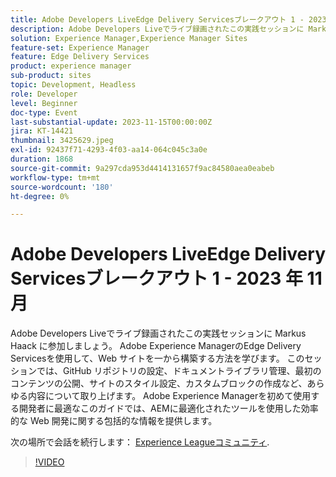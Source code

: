 ```yaml
---
title: Adobe Developers LiveEdge Delivery Servicesブレークアウト 1 - 2023 年 11 月
description: Adobe Developers Liveでライブ録画されたこの実践セッションに Markus Haack に参加しましょう。 Adobe Experience ManagerのEdge Delivery Servicesを使用して、Web サイトを一から構築する方法を学びます。 このセッションでは、GitHub リポジトリの設定、ドキュメントライブラリ管理、最初のコンテンツの公開、サイトのスタイル設定、カスタムブロックの作成など、あらゆる内容について取り上げます。 Adobe Experience Managerを初めて使用する開発者に最適なこのガイドでは、AEMに最適化されたツールを使用した効率的な Web 開発に関する包括的な情報を提供します。
solution: Experience Manager,Experience Manager Sites
feature-set: Experience Manager
feature: Edge Delivery Services
product: experience manager
sub-product: sites
topic: Development, Headless
role: Developer
level: Beginner
doc-type: Event
last-substantial-update: 2023-11-15T00:00:00Z
jira: KT-14421
thumbnail: 3425629.jpeg
exl-id: 92437f71-4293-4f03-aa14-064c045c3a0e
duration: 1868
source-git-commit: 9a297cda953d4414131657f9ac84580aea0eabeb
workflow-type: tm+mt
source-wordcount: '180'
ht-degree: 0%

---
```


# Adobe Developers LiveEdge Delivery Servicesブレークアウト 1 - 2023 年 11 月

Adobe Developers Liveでライブ録画されたこの実践セッションに Markus Haack に参加しましょう。 Adobe Experience ManagerのEdge Delivery Servicesを使用して、Web サイトを一から構築する方法を学びます。 このセッションでは、GitHub リポジトリの設定、ドキュメントライブラリ管理、最初のコンテンツの公開、サイトのスタイル設定、カスタムブロックの作成など、あらゆる内容について取り上げます。 Adobe Experience Managerを初めて使用する開発者に最適なこのガイドでは、AEMに最適化されたツールを使用した効率的な Web 開発に関する包括的な情報を提供します。

次の場所で会話を続行します： [Experience Leagueコミュニティ](https://adobe.ly/3Q82EUF).

>[!VIDEO](https://video.tv.adobe.com/v/3425629/?learn=on)
